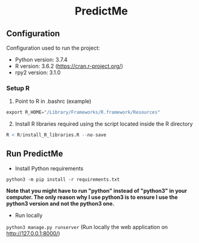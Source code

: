<h1 align="center">
  PredictMe
</h1>

## Configuration

Configuration used to run the project:
- Python version: 3.7.4
- R version: 3.6.2 (https://cran.r-project.org/)
- rpy2 version: 3.1.0

### Setup R

1. Point to R in .bashrc (example)

```python
export R_HOME="/Library/Frameworks/R.framework/Resources"
```

2. Install R libraries required using the script located inside the R directory

```R
R < R/install_R_libraries.R --no-save  
```

## Run PredictMe

- Install Python requirements

``python3 -m pip install -r requirements.txt``

**Note that you might have to run "python" instead of "python3" in your computer.
The only reason why I use python3 is to ensure I use the python3 version and not
the python3 one.**

- Run locally

``python3 manage.py runserver`` (Run locally the web application on http://127.0.0.1:8000/)
